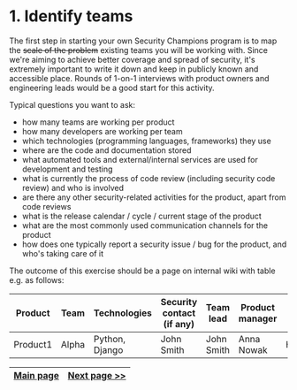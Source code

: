 # 1. Identify teams
The first step in starting your own Security Champions program is to map the ~~scale of the problem~~
existing teams you will be working with. Since we're aiming to achieve better coverage and spread
of security, it's extremely important to write it down and keep in publicly known and accessible
place. Rounds of 1-on-1 interviews with product owners and engineering leads would be a good start
for this activity.

Typical questions you want to ask:
- how many teams are working per product
- how many developers are working per team
- which technologies (programming languages, frameworks) they use
- where are the code and documentation stored
- what automated tools and external/internal services are used for development and testing
- what is currently the process of code review (including security code review) and who is involved
- are there any other security-related activities for the product, apart from code reviews
- what is the release calendar / cycle / current stage of the product
- what are the most commonly used communication channels for the product
- how does one typically report a security issue / bug  for the product, and who's taking care of it

The outcome of this exercise should be a page on internal wiki with table e.g. as follows:

Product | Team | Technologies | Security contact (if any) | Team lead | Product manager | BTS | Comments
| --- | --- | --- | --- | --- | --- | --- | --- |
| Product1 | Alpha | Python, Django | John Smith | John Smith | Anna Nowak | HELO | Usage of Bandit tool |

[Main page](../README.md) | [Next page >>](2.%20Define%20the%20role.md)
| --- | --- |
